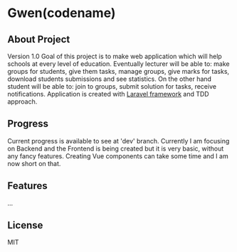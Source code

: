 # Gwen(codename)

## About Project
Version 1.0
Goal of this project is to make web application which will help schools at every level of education. Eventually lecturer will be able to: make groups for students, give them tasks, manage groups, give marks for tasks, download students submissions and see statistics. On the other hand student will be able to: join to groups, submit solution for tasks, receive notifications.
Application  is created with [Laravel framework](https://laravel.com/) and TDD approach.

## Progress
Current progress is available to see at 'dev' branch. Currently I am focusing on Backend and the Frontend is being created but it is very basic, without any fancy features. Creating Vue components can take some time and I am now short on that.

## Features
...

## License
MIT